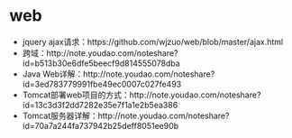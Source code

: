 # web
<ul>
  <li>jquery ajax请求：https://github.com/wjzuo/web/blob/master/ajax.html</li>
  <li>跨域：http://note.youdao.com/noteshare?id=b513b30e6dfe5beecf9d814555078dba</li>
  <li>Java Web详解：http://note.youdao.com/noteshare?id=3ed783779991fbe49ec0007c027fe493</li>
  <li>Tomcat部署web项目的方式：http://note.youdao.com/noteshare?id=13c3d3f2dd7282e35e7f1a1e2b5ea386</li>
  <li>Tomcat服务器详解：http://note.youdao.com/noteshare?id=70a7a244fa737942b25deff8051ee90b</li>
</ul>
